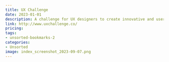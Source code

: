 ```yaml
---
title: UX Challenge
date: 2023-01-01
description: A challenge for UX designers to create innovative and user-friendly solutions for real-world problems.
link: http://www.uxchallenge.co/
pricing: 
tags: 
- unsorted-bookmarks-2 
categories: 
- Unsorted 
image: index_screenshot_2023-09-07.png
---
```


